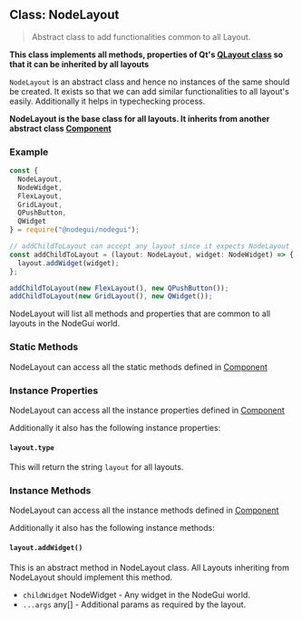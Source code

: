 ## Class: NodeLayout

> Abstract class to add functionalities common to all Layout.

**This class implements all methods, properties of Qt's [QLayout class](https://doc.qt.io/qt-5/qlayout.html) so that it can be inherited by all layouts**

`NodeLayout` is an abstract class and hence no instances of the same should be created. It exists so that we can add similar functionalities to all layout's easily. Additionally it helps in typechecking process.

**NodeLayout is the base class for all layouts. It inherits from another abstract class [Component](api/Component.md)**

### Example

```javascript
const {
  NodeLayout,
  NodeWidget,
  FlexLayout,
  GridLayout,
  QPushButton,
  QWidget
} = require("@nodegui/nodegui");

// addChildToLayout can accept any layout since it expects NodeLayout
const addChildToLayout = (layout: NodeLayout, widget: NodeWidget) => {
  layout.addWidget(widget);
};

addChildToLayout(new FlexLayout(), new QPushButton());
addChildToLayout(new GridLayout(), new QWidget());
```

NodeLayout will list all methods and properties that are common to all layouts in the NodeGui world.

### Static Methods

NodeLayout can access all the static methods defined in [Component](api/Component.md)

### Instance Properties

NodeLayout can access all the instance properties defined in [Component](api/Component.md)

Additionally it also has the following instance properties:

#### `layout.type`

This will return the string `layout` for all layouts.

### Instance Methods

NodeLayout can access all the instance methods defined in [Component](api/Component.md)

Additionally it also has the following instance methods:

#### `layout.addWidget()`

This is an abstract method in NodeLayout class. All Layouts inheriting from NodeLayout should implement this method.

- `childWidget` NodeWidget - Any widget in the NodeGui world.
- `...args` any[] - Additional params as required by the layout.
